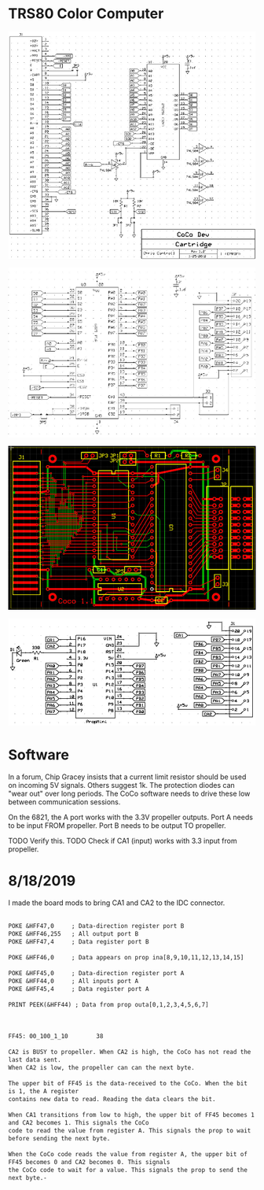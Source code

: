 # TRS80 Color Computer

![](cocodevsch1.jpg)

![](cocodevsch2.jpg)

![](cocodevpcb.jpg)

![](devcartpropsch.jpg)

# Software

In a forum, Chip Gracey insists that a current limit resistor should be used on incoming 5V signals. Others suggest 1k. The protection diodes can
"wear out" over long periods. The CoCo software needs to drive these low between communication sessions.

On the 6821, the A port works with the 3.3V propeller outputs. Port A needs to be input FROM propeller. Port B needs to be output TO propeller.

TODO Verify this.
TODO Check if CA1 (input) works with 3.3 input from propeller.

# 8/18/2019

I made the board mods to bring CA1 and CA2 to the IDC connector.

```

POKE &HFF47,0     ; Data-direction register port B
POKE &HFF46,255   ; All output port B
POKE &HFF47,4     ; Data register port B

POKE &HFF46,0     ; Data appears on prop ina[8,9,10,11,12,13,14,15]

POKE &HFF45,0     ; Data-direction register port A
POKE &HFF44,0     ; All inputs port A
POKE &HFF45,4     ; Data register port A

PRINT PEEK(&HFF44) ; Data from prop outa[0,1,2,3,4,5,6,7]



FF45: 00_100_1_10        38

CA2 is BUSY to propeller. When CA2 is high, the CoCo has not read the last data sent.
When CA2 is low, the propeller can can the next byte.

The upper bit of FF45 is the data-received to the CoCo. When the bit is 1, the A register
contains new data to read. Reading the data clears the bit.

When CA1 transitions from low to high, the upper bit of FF45 becomes 1 and CA2 becomes 1. This signals the CoCo
code to read the value from register A. This signals the prop to wait before sending the next byte.

When the CoCo code reads the value from register A, the upper bit of FF45 becomes 0 and CA2 becomes 0. This signals
the CoCo code to wait for a value. This signals the prop to send the next byte.-
```